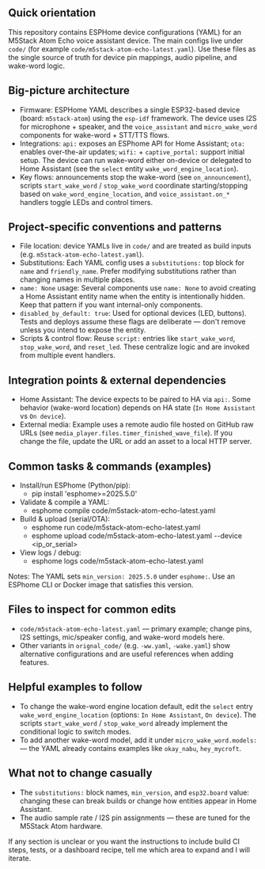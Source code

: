 ## Quick orientation

This repository contains ESPHome device configurations (YAML) for an M5Stack Atom Echo voice assistant device. The main configs live under `code/` (for example `code/m5stack-atom-echo-latest.yaml`). Use these files as the single source of truth for device pin mappings, audio pipeline, and wake-word logic.

## Big-picture architecture

- Firmware: ESPHome YAML describes a single ESP32-based device (board: `m5stack-atom`) using the `esp-idf` framework. The device uses I2S for microphone + speaker, and the `voice_assistant` and `micro_wake_word` components for wake-word + STT/TTS flows.
- Integrations: `api:` exposes an ESPhome API for Home Assistant; `ota:` enables over-the-air updates; `wifi:` + `captive_portal:` support initial setup. The device can run wake-word either on-device or delegated to Home Assistant (see the `select` entity `wake_word_engine_location`).
- Key flows: announcements stop the wake-word (see `on_announcement`), scripts `start_wake_word` / `stop_wake_word` coordinate starting/stopping based on `wake_word_engine_location`, and `voice_assistant.on_*` handlers toggle LEDs and control timers.

## Project-specific conventions and patterns

- File location: device YAMLs live in `code/` and are treated as build inputs (e.g. `m5stack-atom-echo-latest.yaml`).
- Substitutions: Each YAML config uses a `substitutions:` top block for `name` and `friendly_name`. Prefer modifying substitutions rather than changing names in multiple places.
- `name: None` usage: Several components use `name: None` to avoid creating a Home Assistant entity name when the entity is intentionally hidden. Keep that pattern if you want internal-only components.
- `disabled_by_default: true`: Used for optional devices (LED, buttons). Tests and deploys assume these flags are deliberate — don't remove unless you intend to expose the entity.
- Scripts & control flow: Reuse `script:` entries like `start_wake_word`, `stop_wake_word`, and `reset_led`. These centralize logic and are invoked from multiple event handlers.

## Integration points & external dependencies

- Home Assistant: The device expects to be paired to HA via `api:`. Some behavior (wake-word location) depends on HA state (`In Home Assistant` vs `On device`).
- External media: Example uses a remote audio file hosted on GitHub raw URLs (see `media_player.files.timer_finished_wave_file`). If you change the file, update the URL or add an asset to a local HTTP server.

## Common tasks & commands (examples)

- Install/run ESPhome (Python/pip):
  - pip install 'esphome>=2025.5.0'
- Validate & compile a YAML:
  - esphome compile code/m5stack-atom-echo-latest.yaml
- Build & upload (serial/OTA):
  - esphome run code/m5stack-atom-echo-latest.yaml
  - esphome upload code/m5stack-atom-echo-latest.yaml --device <ip_or_serial>
- View logs / debug:
  - esphome logs code/m5stack-atom-echo-latest.yaml

Notes: The YAML sets `min_version: 2025.5.0` under `esphome:`. Use an ESPhome CLI or Docker image that satisfies this version.

## Files to inspect for common edits

- `code/m5stack-atom-echo-latest.yaml` — primary example; change pins, I2S settings, mic/speaker config, and wake-word models here.
- Other variants in `orignal_code/` (e.g. `-ww.yaml`, `-wake.yaml`) show alternative configurations and are useful references when adding features.

## Helpful examples to follow

- To change the wake-word engine location default, edit the `select` entry `wake_word_engine_location` (options: `In Home Assistant`, `On device`). The scripts `start_wake_word` / `stop_wake_word` already implement the conditional logic to switch modes.
- To add another wake-word model, add it under `micro_wake_word.models:` — the YAML already contains examples like `okay_nabu`, `hey_mycroft`.

## What not to change casually

- The `substitutions:` block names, `min_version`, and `esp32.board` value: changing these can break builds or change how entities appear in Home Assistant.
- The audio sample rate / I2S pin assignments — these are tuned for the M5Stack Atom hardware.

If any section is unclear or you want the instructions to include build CI steps, tests, or a dashboard recipe, tell me which area to expand and I will iterate.
